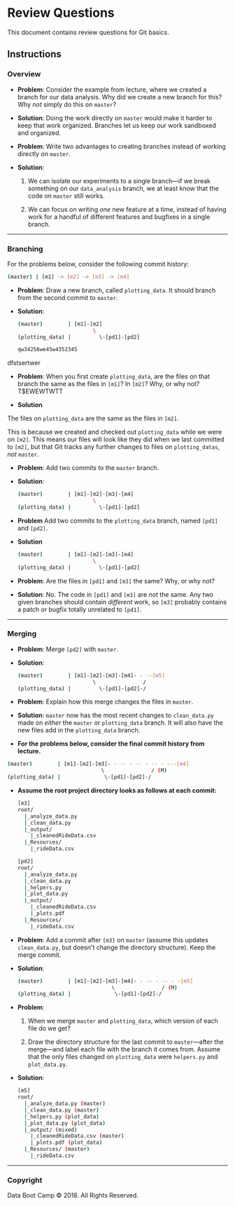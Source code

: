 ﻿# Review Questions

This document contains review questions for Git basics.

## Instructions

### Overview

* **Problem**: Consider the example from lecture, where we created a branch for our data analysis. Why did we create a new branch for this? Why _not_ simply do this on `master`?

* **Solution**: Doing the work directly on `master` would make it harder to keep that work organized. Branches let us keep our work sandboxed and organized.

* **Problem**: Write two advantages to creating branches instead of working directly on `master`.

* **Solution**:

  1. We can isolate our experiments to a single branch—if we break something on our `data_analysis` branch, we at least know that the code on `master` still works.

  2. We can focus on writing _one_ new feature at a time, instead of having work for a handful of different features and bugfixes in a single branch.

- - -

### Branching

For the problems below, consider the following commit history:

  ```bash
  (master) | [m1] -> [m2] -> [m3] -> [m4]
  ```

* **Problem**: Draw a new branch, called `plotting_data`. It should branch from the second commit to `master`.

* **Solution**:

  ```bash
  (master)        | [m1]-[m2]
                          \
  (plotting_data) |         \-[pd1]-[pd2]
  
  qw34256we45w4352345
  ```
dfstsertwer
* **Problem**: When you first create `plotting_data`, are the files on that branch the same as the files in `[m1]`? In `[m2]`? Why, or why not? T$EWEWTWTT

* **Solution**

The files on `plotting_data` are the same as the files in `[m2]`.

This is because we created and checked out `plotting_data` while we were on `[m2]`. This means our files will look like they did when we last committed to `[m2]`, but that  Git tracks any further changes to files on `plotting_datas`, _not_ `master`.

* **Problem**: Add two commits to the `master` branch.

* **Solution**:

  ```bash
  (master)        | [m1]-[m2]-[m3]-[m4]
                          \
  (plotting_data) |         \-[pd1]-[pd2]
  ```

* **Problem** Add two commits to the `plotting_data` branch, named `[pd1]` and `[pd2]`.

* **Solution**

  ```bash
  (master)        | [m1]-[m2]-[m3]-[m4]
                          \
  (plotting_data) |         \-[pd1]-[pd2]
  ```

* **Problem**: Are the files in `[pd1]` and `[m3]` the same? Why, or why not?

* **Solution**: No. The code in `[pd1]` and `[m3]` are _not_ the same. Any two given branches should contain _different_ work, so `[m3]` probably contains a patch or bugfix totally unrelated to `[pd1]`.

- - -

### Merging

* **Problem**: Merge `[pd2]` with `master`.

* **Solution**:

  ```bash
  (master)        | [m1]-[m2]-[m3]-[m4]- - --[m5]
                          \               /
  (plotting_data) |         \-[pd1]-[pd2]-/
  ```

* **Problem**: Explain how this merge changes the files in `master`.

* **Solution**: `master` now has the most recent changes to `clean_data.py` made on _either_ the `master` or `plotting_data` branch. It will also have the new files add in the `plotting_data` branch.

* **For the problems below, consider the final commit history from lecture.**

```bash
(master)        | [m1]-[m2]-[m3]- - -- - -- - -- - ---[m4]
                              \               / (M)
(plotting_data) |              \-[pd1]-[pd2]-/
```

* **Assume the root project directory looks as follows at each commit:**

  ```bash
  [m3]
  root/
    |_analyze_data.py
    |_clean_data.py
    |_output/
      |_cleanedRideData.csv
    |_Resources/
      |_rideData.csv

  [pd2]
  root/
    |_analyze_data.py
    |_clean_data.py
    |_helpers.py
    |_plot_data.py
    |_output/
      |_cleanedRideData.csv
      |_plots.pdf
    |_Resources/
      |_rideData.csv
  ```

* **Problem**: Add a commit after `[m3]` on `master` (assume this updates `clean_data.py`, but doesn't change the directory structure). Keep the merge commit.

* **Solution**:

  ```bash
  (master)        | [m1]-[m2]-[m3]-[m4]- - -- - -- - -[m5]
                                \               / (M)
  (plotting_data) |              \-[pd1]-[pd2]-/
  ```

* **Problem**:

  1. When we merge `master` and `plotting_data`, which version of each file do we get?

  2. Draw the directory structure for the last commit to `master`—after the merge—and label each file with the branch it comes from. Assume that the only files changed on `plotting_data` were `helpers.py` and `plot_data.py`.

* **Solution**:

  ```bash
  [m5]
  root/
    |_analyze_data.py (master)
    |_clean_data.py (master)
    |_helpers.py (plot_data)
    |_plot_data.py (plot_data)
    |_output/ (mixed)
      |_cleanedRideData.csv (master)
      |_plots.pdf (plot_data)
    |_Resources/ (master)
      |_rideData.csv
  ```

- - -

### Copyright

Data Boot Camp © 2018. All Rights Reserved.
